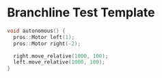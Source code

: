 # Branchline Test Template

```cpp
void autonomous() {
  pros::Motor left(1);
  pros::Motor right(-2);

  right.move_relative(1000, 100);
  left.move_relative(1000, 100);
}
```
